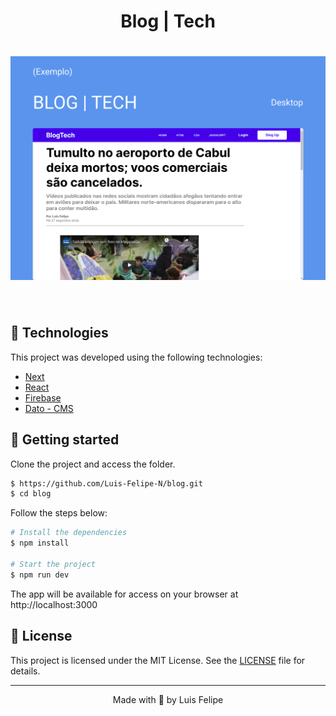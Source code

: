 <h1 align="center">
 Blog | Tech
</h1>


<h1 align="center">
    <img alt="Blog - Thumb" title="Letmeask" src="public/blog-thumb.svg" />
</h1>


<br>

## 🧪 Technologies

This project was developed using the following technologies:

- [Next](https://nextjs.org/)
- [React](https://reactjs.org)
- [Firebase](https://firebase.google.com/)
- [Dato - CMS](https://www.datocms.com/)

## 🚀 Getting started

Clone the project and access the folder.

```bash
$ https://github.com/Luis-Felipe-N/blog.git
$ cd blog
```

Follow the steps below:
```bash
# Install the dependencies
$ npm install

# Start the project
$ npm run dev
```
The app will be available for access on your browser at http://localhost:3000

## 📝 License

This project is licensed under the MIT License. See the [LICENSE](LICENSE.md) file for details.


---

<p align="center">Made with 💛 by Luis Felipe</p>